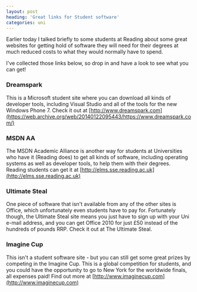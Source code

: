 ```yaml
---
layout: post
heading: 'Great links for Student software'
categories: uni
---
```


Earlier today I talked briefly to some students at Reading about some great websites for getting hold of software they will need for their degrees at much reduced costs to what they would normally have to spend.

I've collected those links below, so drop in and have a look to see what you can get!

### Dreamspark

This is a Microsoft student site where you can download all kinds of developer tools, including Visual Studio and all of the tools for the new Windows Phone 7. Check it out at [http://www.dreamspark.com](https://web.archive.org/web/20140122095443/https://www.dreamspark.com/)

### MSDN AA

The MSDN Academic Alliance is another way for students at Universities who have it (Reading does) to get all kinds of software, including operating systems as well as developer tools, to help them with their degrees. Reading students can get it at [http://elms.sse.reading.ac.uk](http://elms.sse.reading.ac.uk)

### Ultimate Steal

One piece of software that isn't available from any of the other sites is Office, which unfortunately even students have to pay for. Fortunately though, the Ultimate Steal site means you just have to sign up with your Uni e-mail address, and you can get Office 2010 for just £50 instead of the hundreds of pounds RRP. Check it out at The Ultimate Steal.

### Imagine Cup

This isn't a student software site - but you can still get some great prizes by competing in the Imagine Cup. This is a global competition for students, and you could have the opportunity to go to New York for the worldwide finals, all expenses paid! Find out more at [http://www.imaginecup.com](http://www.imaginecup.com)
